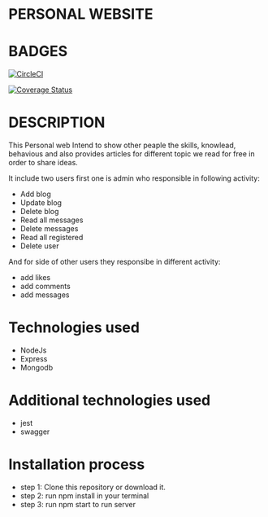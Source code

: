 # PERSONAL WEBSITE
# BADGES


[![CircleCI](https://dl.circleci.com/status-badge/img/gh/UwaweTera/nodejs_and_mongodb/tree/develop.svg?style=svg)](https://dl.circleci.com/status-badge/redirect/gh/UwaweTera/nodejs_and_mongodb/tree/develop)

[![Coverage Status](https://coveralls.io/repos/github/UwaweTera/nodejs_and_mongodb/badge.svg?branch=testing)](https://coveralls.io/github/UwaweTera/nodejs_and_mongodb?branch=testing)

# DESCRIPTION

This Personal web Intend to show other peaple the skills, knowlead, behavious and also provides articles for different topic we read for free in order to share ideas.

It include two users first one is admin who responsible in following activity: 

- Add blog
- Update blog
- Delete blog
- Read all messages
- Delete messages
- Read all registered
- Delete user

And for side of other users they responsibe in different activity: 

- add likes
- add comments
- add messages

# Technologies used

- NodeJs
- Express
- Mongodb

# Additional technologies used
- jest
- swagger

# Installation process

- step 1: Clone this repository or download it.
- step 2: run npm install in your terminal
- step 3: run npm start to run server